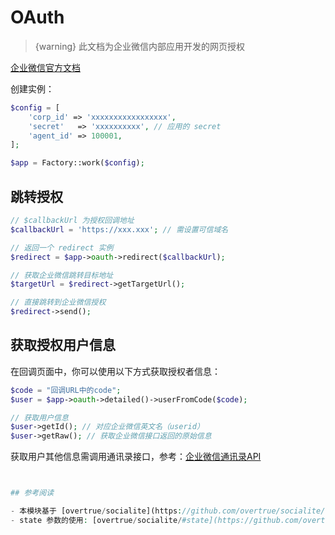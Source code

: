 # OAuth

> {warning} 此文档为企业微信内部应用开发的网页授权

[企业微信官方文档](https://work.weixin.qq.com/api/doc#90000/90135/91020)

创建实例：

```php
$config = [
    'corp_id' => 'xxxxxxxxxxxxxxxxx',
    'secret'   => 'xxxxxxxxxx', // 应用的 secret
    'agent_id' => 100001,
];

$app = Factory::work($config);
```

## 跳转授权

```php
// $callbackUrl 为授权回调地址
$callbackUrl = 'https://xxx.xxx'; // 需设置可信域名

// 返回一个 redirect 实例
$redirect = $app->oauth->redirect($callbackUrl);

// 获取企业微信跳转目标地址
$targetUrl = $redirect->getTargetUrl();

// 直接跳转到企业微信授权
$redirect->send();
```

## 获取授权用户信息

在回调页面中，你可以使用以下方式获取授权者信息：

```php
$code = "回调URL中的code";
$user = $app->oauth->detailed()->userFromCode($code);

// 获取用户信息
$user->getId(); // 对应企业微信英文名（userid）
$user->getRaw(); // 获取企业微信接口返回的原始信息
```

获取用户其他信息需调用通讯录接口，参考：[企业微信通讯录API](https://github.com/EasyWeChat/docs/blob/master/wework/contacts.md)
```php


## 参考阅读

- 本模块基于 [overtrue/socialite](https://github.com/overtrue/socialite/) 实现，更多的使用请阅读该扩展包文档。
- state 参数的使用: [overtrue/socialite/#state](https://github.com/overtrue/socialite/#state)
